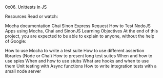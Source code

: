 0x06. Unittests in JS

Resources
Read or watch:

Mocha documentation
Chai
Sinon
Express
Request
How to Test NodeJS Apps using Mocha, Chai and SinonJS
Learning Objectives
At the end of this project, you are expected to be able to explain to anyone, without the help of Google:

How to use Mocha to write a test suite
How to use different assertion libraries (Node or Chai)
How to present long test suites
When and how to use spies
When and how to use stubs
What are hooks and when to use them
Unit testing with Async functions
How to write integration tests with a small node server

